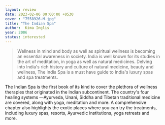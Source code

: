 ```yaml
---
layout: review
date: 2023-02-06 00:00:00 +0530
cover : "7558926-M.jpg"
title: "The Indian Spa"
author:  Kima Inglis
year: 2006
status: interested
---
```

>Wellness in mind and body as well as spiritual wellness is becoming an essential awareness in society. India is well known for its studies in the art of meditation, in yoga as well as natural medicines. Delving into India's rich history and culture of natural medicine, beauty and wellness, The India Spa is a must have guide to India's luxury spas and spa treatments.

The Indian Spa is the first book of its kind to cover the plethora of wellness therapies that originated in the Indian subcontinent. The country's four healing systems —Ayurveda, Unani, Siddha and Tibetan traditional medicine are covered, along with yoga, meditation and more. A comprehensive chapter also highlights the exotic places where you can try the treatments, including luxury spas, resorts, Ayurvedic institutions, yoga retreats and more.